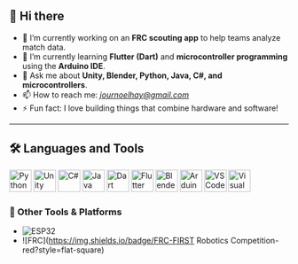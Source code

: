 ## 👋 Hi there

- 🔭 I’m currently working on an **FRC scouting app** to help teams analyze match data.
- 🌱 I’m currently learning **Flutter (Dart)** and **microcontroller programming** using the **Arduino IDE**.
- 💬 Ask me about **Unity, Blender, Python, Java, C#, and microcontrollers**.
- 📫 How to reach me: *journoelhay@gmail.com*  
- ⚡ Fun fact: I love building things that combine hardware and software!

---

## 🛠️ Languages and Tools

<p align="left">
  <img src="https://cdn.jsdelivr.net/gh/devicons/devicon/icons/python/python-original.svg" height="40" alt="Python" />
  <img src="https://cdn.jsdelivr.net/gh/devicons/devicon/icons/unity/unity-original.svg" height="40" alt="Unity" />
  <img src="https://cdn.jsdelivr.net/gh/devicons/devicon/icons/csharp/csharp-original.svg" height="40" alt="C#" />
  <img src="https://cdn.jsdelivr.net/gh/devicons/devicon/icons/java/java-original.svg" height="40" alt="Java" />
  <img src="https://cdn.jsdelivr.net/gh/devicons/devicon/icons/dart/dart-original.svg" height="40" alt="Dart" />
  <img src="https://cdn.jsdelivr.net/gh/devicons/devicon/icons/flutter/flutter-original.svg" height="40" alt="Flutter" />
  <img src="https://cdn.jsdelivr.net/gh/devicons/devicon/icons/blender/blender-original.svg" height="40" alt="Blender" />
  <img src="https://cdn.jsdelivr.net/gh/devicons/devicon/icons/arduino/arduino-original.svg" height="40" alt="Arduino" />
  <img src="https://cdn.jsdelivr.net/gh/devicons/devicon/icons/vscode/vscode-original.svg" height="40" alt="VS Code" />
  <img src="https://cdn.jsdelivr.net/gh/devicons/devicon/icons/visualstudio/visualstudio-plain.svg" height="40" alt="Visual Studio" />
</p>

### 🧩 Other Tools & Platforms
- ![ESP32](https://img.shields.io/badge/ESP32-Microcontroller-blue?logo=espressif&style=flat-square)
- ![FRC](https://img.shields.io/badge/FRC-FIRST Robotics Competition-red?style=flat-square)
